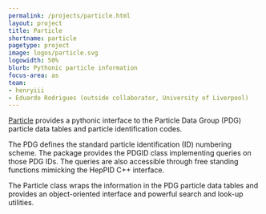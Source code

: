 ```yaml
---
permalink: /projects/particle.html
layout: project
title: Particle
shortname: particle
pagetype: project
image: logos/particle.svg
logowidth: 50%
blurb: Pythonic particle information
focus-area: as
team:
- henryiii
- Eduardo Rodrigues (outside collaborator, University of Liverpool)
---
```


[Particle](https://github.com/scikit-hep/particle) provides a pythonic interface to the Particle Data Group (PDG) particle data tables and particle identification codes.

The PDG defines the standard particle identification (ID) numbering scheme. The package provides the PDGID class implementing queries on those PDG IDs. The queries are also accessible through free standing functions mimicking the HepPID C++ interface.

The Particle class wraps the information in the PDG particle data tables and provides an object-oriented interface and powerful search and look-up utilities.


